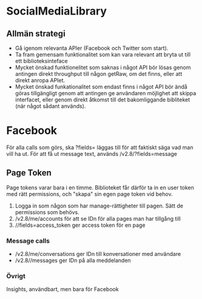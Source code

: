 # SocialMediaLibrary

## Allmän strategi

- Gå igenom relevanta APIer (Facebook och Twitter som start).
- Ta fram gemensam funktionalitet som kan vara relevant att bryta ut till ett biblioteksinteface
- Mycket önskad funktionelitet som saknas i något API bör lösas genom antingen direkt throughput till någon getRaw, om det finns, eller att direkt anropa APIet.
- Mycket önskad funkationalitet som endast finns i något API bör ändå göras tillgängligt genom att antingen ge användaren möjlighet att skippa interfacet, eller genom direkt åtkomst till det bakomliggande bibliteket (när något sådant används).

# Facebook

För alla calls som görs, ska ?fields= läggas till för att faktiskt säga vad man vill ha ut. För att få ut message text, används /v2.8/<message id>?fields=message

## Page Token
Page tokens varar bara i en timme. Biblioteket får därför ta in en user token med rätt permissions, och "skapa" sin egen page token vid behov.

1. Logga in som någon som har manage-rättigheter till pagen. Sätt de permissions som behövs.
2. /v2.8/me/accounts för att se IDn för alla pages man har tillgång till
3. /<page id>/fields=access_token ger access token för en page

### Message calls
- /v2.8/me/conversations ger IDn till konversationer med användare
- /v2.8/<conversation id>/messages ger IDn på alla meddelanden

### Övrigt
Insights, användbart, men bara för Facebook